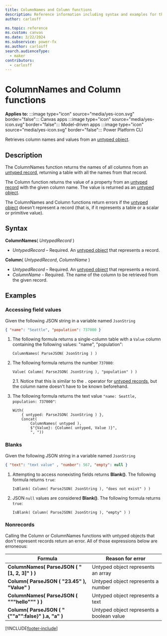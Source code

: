 ```yaml
---
title: ColumnNames and Column functions
description: Reference information including syntax and examples for the ColumnNames and Column functions.
author: carlosff

ms.topic: reference
ms.custom: canvas
ms.date: 3/22/2024
ms.subservice: power-fx
ms.author: carlosff
search.audienceType: 
  - maker
contributors:
  - carlosff
---
```

# ColumnNames and Column functions

**Applies to:** :::image type="icon" source="media/yes-icon.svg" border="false"::: Canvas apps :::image type="icon" source="media/yes-icon.svg" border="false"::: Model-driven apps :::image type="icon" source="media/yes-icon.svg" border="false"::: Power Platform CLI

Retrieves column names and values from an [untyped object](../untyped-object.md).

## Description
The ColumnNames function returns the names of all columns from an [untyped record](../untyped-object.md), returning a table with all the names from that record.

The Column function returns the value of a property from an [untyped record](../untyped-object.md) with the given column name. The value is returned as an [untyped object](../untyped-object.md).

The ColumnNames and Column functions return errors if the [untyped object](../untyped-object.md) doesn't represent a record (that is, if it represents a table or a scalar or primitive value).

## Syntax
**ColumnNames**( *UntypedRecord* )

* *UntypedRecord* – Required. An [untyped object](../untyped-object.md) that represents a record.

**Column**( *UntypedRecord*, *ColumnName* )

* *UntypedRecord* – Required. An [untyped object](../untyped-object.md) that represents a record.
* *ColumnName* - Required. The name of the column to be retrieved from the given record.

## Examples

### Accessing field values
Given the following JSON string in a variable named `JsonString`
```JSON
{ "name": "Seattle", "population": 737000 }
```

1. The following formula returns a single-column table with a `Value` column containing the following values: "name", "population":
    ```powerapps-dot
    ColumnNames( ParseJSON( JsonString ) )
    ```
2. The following formula returns the number `737000`:
    ```powerapps-dot
    Value( Column( ParseJSON( JsonString ), "population" ) )
    ```
    2.1. Notice that this is similar to the `.` operator for [untyped records](../untyped-object.md#record-types), but the column name doesn't have to be known beforehand.

3. The following formula returns the text value `"name: Seattle, population: 737000"`:
    ```powerapps-dot
    With(
        { untyped: ParseJSON( JsonString ) },
        Concat(
            ColumnNames( untyped ),
            $"{Value}: {Column( untyped, Value )}",
            ", "))
    ```

### Blanks
Given the following JSON string in a variable named `JsonString`
```JSON
{ "text": "text value" , "number": 567, "empty": null }
```

1. Attempting to access nonexisting fields returns **Blank()**. The following formula returns `true`:
    ```powerapps-dot
    IsBlank( Column( ParseJSON( JsonString ), "does not exist" ) )
    ```
2. JSON `null` values are considered **Blank()**. The following formula returns `true`:
    ```powerapps-dot
    IsBlank( Column( ParseJSON( JsonString ), "empty" ) )
    ```

### Nonrecords
Calling the Column or ColumnNames functions with untyped objects that don't represent records return an error. All of those expressions below are erroneous:

| Formula                                          | Reason for error                                 |
| ------------------------------------------------ | ------------------------------------------- |
| **ColumnNames( ParseJSON ( "[1, 2, 3]" ) )**       | Untyped object represents an array          |
| **Column( ParseJSON ( "23.45" ), "Value" )**           | Untyped object represents a number          |
| **ColumnNames( ParseJSON ( """hello""" ) )**       | Untyped object represents a text            |
| **Column( ParseJSON ( "{""a"":false}" ).a, "a" )** | Untyped object represents a boolean value   |


[!INCLUDE[footer-include](../../includes/footer-banner.md)]

